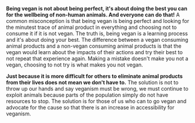 **Being vegan is not about being perfect, it's about doing the best you can for the wellbeing of non-human animals. And everyone can do that!** A common misconception is that being vegan is being perfect and looking for the minutest trace of animal product in everything and choosing not to consume it if it is not vegan. The truth is, being vegan is a learning process and it's about doing your best. The difference between a vegan consuming animal products and a non-vegan consuming animal products is that the vegan would learn about the impacts of their actions and try their best to not repeat that experience again. Making a mistake doesn't make you not a vegan, choosing to not try is what makes you not vegan.

**Just because it is more difficult for others to eliminate animal products from their lives does not mean we don't have to.** The solution is not to throw up our hands and say veganism must be wrong, we must continue to exploit animals because parts of the population simply do not have resources to stop. The solution is for those of us who can to go vegan and advocate for the cause so that there is an increase in accessibility for veganism. 

